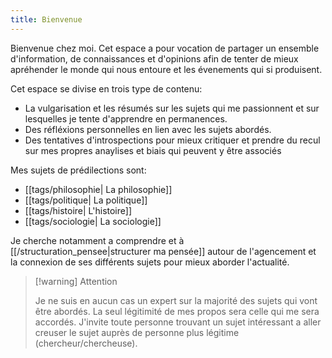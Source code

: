 ```yaml
---
title: Bienvenue
---
```



Bienvenue chez moi. Cet espace a pour vocation de partager un ensemble d'information, de connaissances et d'opinions afin de tenter de mieux apréhender le monde qui nous entoure et les évenements qui si produisent.

Cet espace se divise en trois type de contenu:

- La vulgarisation et les résumés sur les sujets qui me passionnent et sur lesquelles je tente d'apprendre en permanences.
- Des réfléxions personnelles en lien avec les sujets abordés. 
- Des tentatives d'introspections pour mieux critiquer et prendre du recul sur mes propres anaylises et biais qui peuvent y être associés

Mes sujets de prédilections sont:
- [[tags/philosophie| La philosophie]]
- [[tags/politique| La politique]]
- [[tags/histoire| L'histoire]]
- [[tags/sociologie| La sociologie]]

Je cherche notamment a comprendre et à [[/structuration_pensee|structurer ma pensée]] autour de l'agencement et la connexion de ses différents sujets pour mieux aborder l'actualité. 

> [!warning] Attention
> 
> Je ne suis en aucun cas un expert sur la majorité des sujets qui vont être abordés. La seul légitimité de mes propos sera celle qui me sera accordés. J'invite toute personne trouvant un sujet intéressant a aller creuser le sujet auprès de personne plus légitime (chercheur/chercheuse). 
